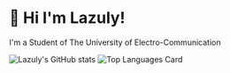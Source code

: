 # **👋 Hi I'm Lazuly!**

I'm a Student of The University of Electro-Communication

![Lazuly's GitHub stats](https://github-readme-stats.vercel.app/api?username=lazulyTech&count_private=true&show_icons=true&title_color=FFF&text_color=FFF&icon_color=FFF&bg_color=426AB3&hide_border=true)
![Top Languages Card](https://github-readme-stats.vercel.app/api/top-langs/?username=lazulyTech&layout=compact&title_color=FFF&text_color=FFF&icon_color=FFF&bg_color=426AB3&hide_border=true)
